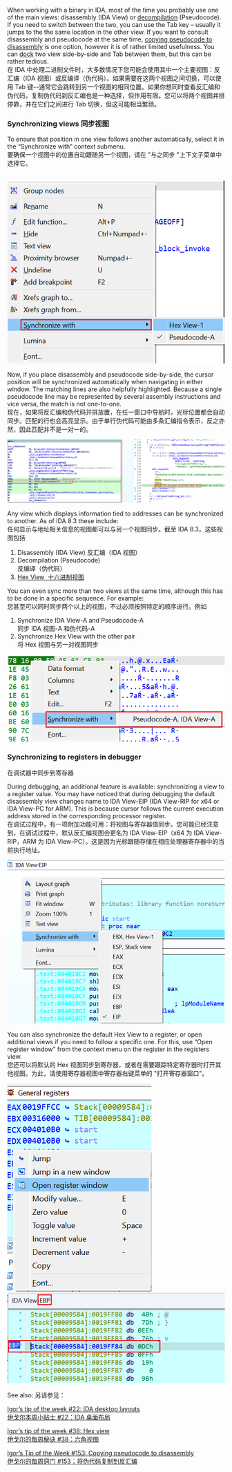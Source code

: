 When working with a binary in IDA, most of the time you probably use one of the main views: disassembly (IDA View) or [decompilation](https://hex-rays.com/blog/igors-tip-of-the-week-40-decompiler-basics/) (Pseudocode). If you need to switch between the two, you can use the Tab key – usually it jumps to the the same location in the other view. If you want to consult disassembly and pseudocode at the same time, [copying pseudocode to disassembly](https://hex-rays.com/blog/igors-tip-of-the-week-153-copying-pseudocode-to-disassembly/) is one option, however it is of rather limited usefulness. You can [dock](https://hex-rays.com/blog/igors-tip-of-the-week-22-ida-desktop-layouts/) two view side-by-side and Tab between them, but this can be rather tedious.  
在 IDA 中处理二进制文件时，大多数情况下您可能会使用其中一个主要视图：反汇编（IDA 视图）或反编译（伪代码）。如果需要在这两个视图之间切换，可以使用 Tab 键--通常它会跳转到另一个视图的相同位置。如果你想同时查看反汇编和伪代码，复制伪代码到反汇编也是一种选择，但作用有限。您可以将两个视图并排停靠，并在它们之间进行 Tab 切换，但这可能相当繁琐。

### Synchronizing views 同步视图

To ensure that position in one view follows another automatically, select it in the “Synchronize with” context submenu.  
要确保一个视图中的位置自动跟随另一个视图，请在 "与之同步 "上下文子菜单中选择它。

  ![](assets/2023/08/syncviews1.png)

Now, if you place disassembly and pseudocode side-by-side, the cursor position will be synchronized automatically when navigating in either window. The matching lines are also helpfully highlighted. Because a single pseudocode line may be represented by several assembly instructions and vice versa, the match is not one-to-one.  
现在，如果将反汇编和伪代码并排放置，在任一窗口中导航时，光标位置都会自动同步。匹配的行也会高亮显示。由于单行伪代码可能由多条汇编指令表示，反之亦然，因此匹配并不是一对一的。

![](assets/2023/08/syncviews3.png)

Any view which displays information tied to addresses can be synchronized to another. As of IDA 8.3 these include:  
任何显示与地址相关信息的视图都可以与另一个视图同步。截至 IDA 8.3，这些视图包括

1.  Disassembly (IDA View) 反汇编（IDA 视图）
2.  Decompilation (Pseudocode)  
    反编译（伪代码）
3.  [Hex View  十六进制视图](https://hex-rays.com/blog/igors-tip-of-the-week-38-hex-view/)

You can even sync more than two views at the same time, although this has to be done in a specific sequence. For example:  
您甚至可以同时同步两个以上的视图，不过必须按照特定的顺序进行。例如

1.  Synchronize IDA View-A and Pseudocode-A  
    同步 IDA 视图-A 和伪代码-A
2.  Synchronize Hex View with the other pair  
    将 Hex 视图与另一对视图同步

![](assets/2023/08/syncviews2.png)

### Synchronizing to registers in debugger  
在调试器中同步到寄存器

During debugging, an additional feature is available: synchronizing a view to a register value. You may have noticed that during debugging the default disassembly view changes name to IDA View-EIP (IDA View-RIP for x64 or IDA View-PC for ARM). This is because cursor follows the current execution address stored in the corresponding processor register.  
在调试过程中，有一项附加功能可用：将视图与寄存器值同步。您可能已经注意到，在调试过程中，默认反汇编视图会更名为 IDA View-EIP（x64 为 IDA View-RIP，ARM 为 IDA View-PC）。这是因为光标跟随存储在相应处理器寄存器中的当前执行地址。

![](assets/2023/08/syncviews4.png)

You can also synchronize the default Hex View to a register, or open additional views if you need to follow a specific one. For this, use “Open register window” from the context menu on the register in the registers view.  
您还可以将默认的 Hex 视图同步到寄存器，或者在需要跟踪特定寄存器时打开其他视图。为此，请使用寄存器视图中寄存器右键菜单的 "打开寄存器窗口"。

![](assets/2023/08/syncviews5.png)  
![](assets/2023/08/syncviews6.png)

See also: 另请参见：

[Igor’s tip of the week #22: IDA desktop layouts  
伊戈尔本周小贴士 #22：IDA 桌面布局](https://hex-rays.com/blog/igors-tip-of-the-week-22-ida-desktop-layouts/)

[Igor’s tip of the week #38: Hex view  
伊戈尔的每周秘诀 #38：六角视图](https://hex-rays.com/blog/igors-tip-of-the-week-38-hex-view/)

[Igor’s Tip of the Week #153: Copying pseudocode to disassembly  
伊戈尔的每周窍门 #153：将伪代码复制到反汇编](https://hex-rays.com/blog/igors-tip-of-the-week-153-copying-pseudocode-to-disassembly/)